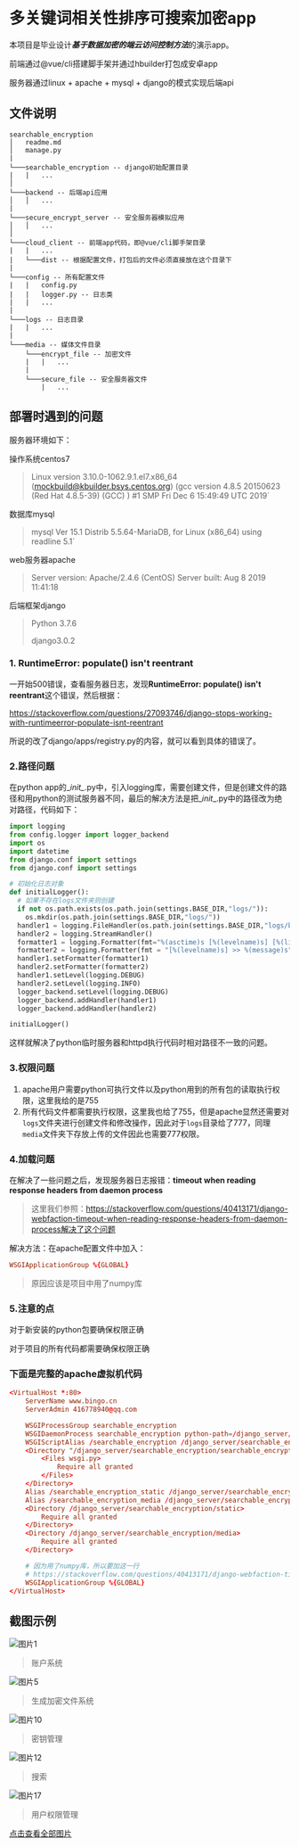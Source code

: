 # 多关键词相关性排序可搜索加密app

本项目是毕业设计***基于数据加密的端云访问控制方法***的演示app。

前端通过@vue/cli搭建脚手架并通过hbuilder打包成安卓app

服务器通过linux + apache + mysql + django的模式实现后端api

## 文件说明

```
searchable_encryption
│   readme.md
│   manage.py
|
└───searchable_encryption -- django初始配置目录
|   |   ...
│
└───backend -- 后端api应用
│   │   ...
|
└───secure_encrypt_server -- 安全服务器模拟应用
│   │   ...
│   
└───cloud_client -- 前端app代码，即@vue/cli脚手架目录
|   |   ...
|   └───dist -- 根据配置文件，打包后的文件必须直接放在这个目录下
|
└───config -- 所有配置文件
|   |   config.py
|   |   logger.py -- 日志类
|   |   ...
|
└───logs -- 日志目录
|   |   ...
|
└───media -- 媒体文件目录
    └───encrypt_file -- 加密文件
    |   |   ...
    |
    └───secure_file -- 安全服务器文件
        |   ...
```

## 部署时遇到的问题

服务器环境如下：

操作系统centos7

> Linux version 3.10.0-1062.9.1.el7.x86_64 (mockbuild@kbuilder.bsys.centos.org) (gcc version 4.8.5 20150623 (Red Hat 4.8.5-39) (GCC) ) #1 SMP Fri Dec 6 15:49:49 UTC 2019`

数据库mysql
> mysql  Ver 15.1 Distrib 5.5.64-MariaDB, for Linux (x86_64) using readline 5.1`

web服务器apache
> Server version: Apache/2.4.6 (CentOS)
> Server built:   Aug  8 2019 11:41:18

后端框架django

> Python 3.7.6
>
> django3.0.2


### 1. RuntimeError: populate() isn't reentrant

一开始500错误，查看服务器日志，发现**RuntimeError: populate() isn't reentrant**这个错误，然后根据：

https://stackoverflow.com/questions/27093746/django-stops-working-with-runtimeerror-populate-isnt-reentrant

所说的改了django/apps/registry.py的内容，就可以看到具体的错误了。

### 2.路径问题

在python app的\__init\__.py中，引入logging库，需要创建文件，但是创建文件的路径和用python的测试服务器不同，最后的解决方法是把\__init__.py中的路径改为绝对路径，代码如下：

```python
import logging
from config.logger import logger_backend
import os
import datetime
from django.conf import settings
from django.conf import settings

# 初始化日志对象
def initialLogger():
  # 如果不存在logs文件夹则创建
  if not os.path.exists(os.path.join(settings.BASE_DIR,"logs/")):
    os.mkdir(os.path.join(settings.BASE_DIR,"logs/"))
  handler1 = logging.FileHandler(os.path.join(settings.BASE_DIR,"logs/backend." + str(datetime.date.today()) + ".log"),"a",encoding="utf8")
  handler2 = logging.StreamHandler()
  formatter1 = logging.Formatter(fmt="%(asctime)s [%(levelname)s] [%(lineno)d] >> %(message)s",datefmt="%Y-%m-%d %H:%M:%S")
  formatter2 = logging.Formatter(fmt = "[%(levelname)s] >> %(message)s")
  handler1.setFormatter(formatter1)
  handler2.setFormatter(formatter2)
  handler1.setLevel(logging.DEBUG)
  handler2.setLevel(logging.INFO)
  logger_backend.setLevel(logging.DEBUG)
  logger_backend.addHandler(handler1)
  logger_backend.addHandler(handler2)

initialLogger()
```

这样就解决了python临时服务器和httpd执行代码时相对路径不一致的问题。

### 3.权限问题

1. apache用户需要python可执行文件以及python用到的所有包的读取执行权限，这里我给的是755
2. 所有代码文件都需要执行权限，这里我也给了755，但是apache显然还需要对`logs`文件夹进行创建文件和修改操作，因此对于`logs`目录给了777，同理`media`文件夹下存放上传的文件因此也需要777权限。

### 4.加载问题

在解决了一些问题之后，发现服务器日志报错：**timeout when reading response headers from daemon process**

>  这里我们参照：https://stackoverflow.com/questions/40413171/django-webfaction-timeout-when-reading-response-headers-from-daemon-process解决了这个问题

解决方法：在apache配置文件中加入：

```conf
WSGIApplicationGroup %{GLOBAL}
```

> 原因应该是项目中用了numpy库

### 5.注意的点

对于新安装的python包要确保权限正确

对于项目的所有代码都需要确保权限正确

### 下面是完整的apache虚拟机代码

```conf
<VirtualHost *:80>
    ServerName www.bingo.cn
    ServerAdmin 416778940@qq.com

    WSGIProcessGroup searchable_encryption
    WSGIDaemonProcess searchable_encryption python-path=/django_server/searchable_encryption python-home=/usr/local/python3.7
    WSGIScriptAlias /searchable_encryption /django_server/searchable_encryption/searchable_encryption/wsgi.py process-group=searchable_encryption
    <Directory "/django_server/searchable_encryption/searchable_encryption">
        <Files wsgi.py>
            Require all granted
        </Files>
    </Directory>
    Alias /searchable_encryption_static /django_server/searchable_encryption/static
    Alias /searchable_encryption_media /django_server/searchable_encryption/media
    <Directory /django_server/searchable_encryption/static>
        Require all granted
    </Directory>
    <Directory /django_server/searchable_encryption/media>
        Require all granted
    </Directory>

    # 因为用了numpy库，所以要加这一行
    # https://stackoverflow.com/questions/40413171/django-webfaction-timeout-when-reading-response-headers-from-daemon-process
    WSGIApplicationGroup %{GLOBAL}
</VirtualHost>
```

## 截图示例

![图片1](https://github.com/BINGOGO123/Encrypted-cloud-storage-app/blob/master/screenshoot/1.jpg")
> 账户系统

![图片5](https://github.com/BINGOGO123/Encrypted-cloud-storage-app/blob/master/screenshoot/5.jpg")
> 生成加密文件系统

![图片10](https://github.com/BINGOGO123/Encrypted-cloud-storage-app/blob/master/screenshoot/10.jpg")
> 密钥管理

![图片12](https://github.com/BINGOGO123/Encrypted-cloud-storage-app/blob/master/screenshoot/12.jpg")
> 搜索

![图片17](https://github.com/BINGOGO123/Encrypted-cloud-storage-app/blob/master/screenshoot/17.jpg")
> 用户权限管理

[点击查看全部图片](https://github.com/BINGOGO123/Encrypted-cloud-storage-app/tree/master/screenshoot)
